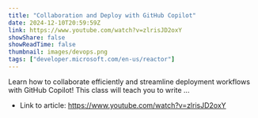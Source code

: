 ```yaml
---
title: "Collaboration and Deploy with GitHub Copilot"
date: 2024-12-10T20:59:59Z
link: https://www.youtube.com/watch?v=zlrisJD2oxY
showShare: false
showReadTime: false
thumbnail: images/devops.png
tags: ["developer.microsoft.com/en-us/reactor"]
---
```

Learn how to collaborate efficiently and streamline deployment workflows with GitHub Copilot! This class will teach you to write ...

- Link to article: https://www.youtube.com/watch?v=zlrisJD2oxY